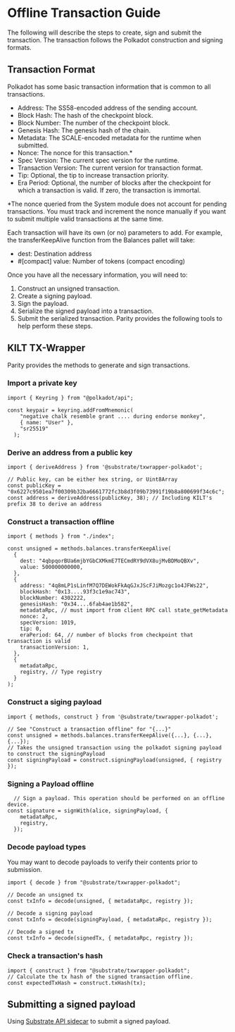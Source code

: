 # Offline Transaction Guide

The following will describe the steps to create, sign and submit the transaction. The transaction follows the Polkadot construction and signing formats.

## Transaction Format

Polkadot has some basic transaction information that is common to all transactions.

- Address: The SS58-encoded address of the sending account.
- Block Hash: The hash of the checkpoint block.
- Block Number: The number of the checkpoint block.
- Genesis Hash: The genesis hash of the chain.
- Metadata: The SCALE-encoded metadata for the runtime when submitted.
- Nonce: The nonce for this transaction.\*
- Spec Version: The current spec version for the runtime.
- Transaction Version: The current version for transaction format.
- Tip: Optional, the tip to increase transaction priority.
- Era Period: Optional, the number of blocks after the checkpoint for which a transaction is valid. If zero, the transaction is immortal.

\*The nonce queried from the System module does not account for pending transactions. You must track and increment the nonce manually if you want to submit multiple valid transactions at the same time.

Each transaction will have its own (or no) parameters to add. For example, the transferKeepAlive function from the Balances pallet will take:

- dest: Destination address
- #[compact] value: Number of tokens (compact encoding)

Once you have all the necessary information, you will need to:

1. Construct an unsigned transaction.
2. Create a signing payload.
3. Sign the payload.
4. Serialize the signed payload into a transaction.
5. Submit the serialized transaction.
   Parity provides the following tools to help perform these steps.

## KILT TX-Wrapper

Parity provides the methods to generate and sign transactions.

### Import a private key

```JS
import { Keyring } from "@polkadot/api";

const keypair = keyring.addFromMnemonic(
    "negative chalk resemble grant .... during endorse monkey",
    { name: "User" },
    "sr25519"
  );
```

### Derive an address from a public key

```JS
import { deriveAddress } from '@substrate/txwrapper-polkadot';

// Public key, can be either hex string, or Uint8Array
const publicKey = "0x6227c9501ea7f00309b32ba6661772fc3b8d3f09b73991f19b8a800699f34c6c";
const address = deriveAddress(publicKey, 38); // Including KILT's prefix 38 to derive an address
```

### Construct a transaction offline

```JS
import { methods } from "./index";

const unsigned = methods.balances.transferKeepAlive(
  {
    dest: "4qbpqorBUa6mjbYGbCXMkmE7TECmdRY9dVX8ujMvBDMoQBXv",
    value: 500000000000,
  },
  {
    address: "4q8mLP1sLinfM7Q7DEWokFkAqGJxJScFJiMozgc1o4JFWs22",
    blockHash: "0x13....93f3c1e9ac743",
    blockNumber: 4302222,
    genesisHash: "0x34....6fab4ae1b582",
    metadataRpc, // must import from client RPC call state_getMetadata
    nonce: 2,
    specVersion: 1019,
    tip: 0,
    eraPeriod: 64, // number of blocks from checkpoint that transaction is valid
    transactionVersion: 1,
  },
  {
    metadataRpc,
    registry, // Type registry
  }
);
```

### Construct a siging payload

```JS
import { methods, construct } from '@substrate/txwrapper-polkadot';

// See "Construct a transaction offline" for "{...}"
const unsigned = methods.balances.transferKeepAlive({...}, {...}, {...});
// Takes the unsigned transaction using the polkadot signing payload to construct the signingPayload
const signingPayload = construct.signingPayload(unsigned, { registry });
```

### Signing a Payload offline

```JS
  // Sign a payload. This operation should be performed on an offline device.
const signature = signWith(alice, signingPayload, {
    metadataRpc,
    registry,
  });

```

### Decode payload types

You may want to decode payloads to verify their contents prior to submission.

```JS
import { decode } from "@substrate/txwrapper-polkadot";

// Decode an unsigned tx
const txInfo = decode(unsigned, { metadataRpc, registry });

// Decode a signing payload
const txInfo = decode(signingPayload, { metadataRpc, registry });

// Decode a signed tx
const txInfo = decode(signedTx, { metadataRpc, registry });
```

### Check a transaction's hash

```JS
import { construct } from "@substrate/txwrapper-polkadot";
// Calculate the tx hash of the signed transaction offline.
const expectedTxHash = construct.txHash(tx);
```

## Submitting a signed payload

Using [Substrate API sidecar](https://github.com/paritytech/substrate-api-sidecar) to submit a signed payload.

